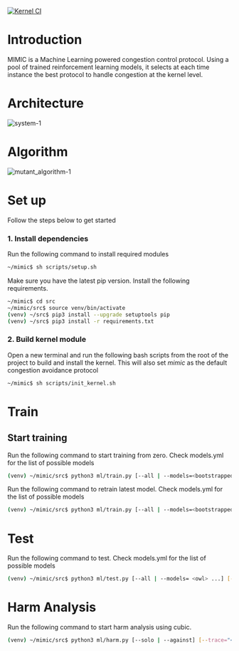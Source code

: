 [![Kernel CI](https://github.com/Principe92/mimic/actions/workflows/kernel.yml/badge.svg)](https://github.com/Principe92/mimic/actions/workflows/kernel.yml)

# Introduction

MIMIC is a Machine Learning powered congestion control protocol. Using a pool of trained reinforcement learning models, it selects at each time instance the best protocol to handle congestion at the kernel level.

# Architecture
![system-1](https://github.com/lorepap/mutant/assets/56161227/98336005-256a-49dc-a053-f345f6becae2)

# Algorithm
![mutant_algorithm-1](https://github.com/lorepap/mutant/assets/56161227/1455ea1d-2dcd-440f-a2ee-39816bc80950)

# Set up

Follow the steps below to get started

### 1. Install dependencies

Run the following command to install required modules
```bash
~/mimic$ sh scripts/setup.sh
```

Make sure you have the latest pip version. Install the following requirements.
```bash
~/mimic$ cd src
~/mimic/src$ source venv/bin/activate
(venv) ~/src$ pip3 install --upgrade setuptools pip
(venv) ~/src$ pip3 install -r requirements.txt
```


### 2. Build kernel module

Open a new terminal and run the following bash scripts from the root of the project to build and install the kernel. This will also set _mimic_ as the default congestion avoidance protocol
```bash
~/mimic$ sh scripts/init_kernel.sh
```

# Train

## Start training

Run the following command to start training from zero. Check models.yml for the list of possible models
```bash
(venv) ~/mimic/src$ python3 ml/train.py [--all | --models=<bootstrapped_ucb> ...] [--trace="<name>"] [--retrain=False]
```

Run the following command to retrain latest model. Check models.yml for the list of possible models
```bash
(venv) ~/mimic/src$ python3 ml/train.py [--all | --models=<bootstrapped_ucb> ...] [--trace="<name>"] [--retrain=True]
```

# Test

Run the following command to test. Check models.yml for the list of possible models
```bash
(venv) ~/mimic/src$ python3 ml/test.py [--all | --models= <owl> ...] [--trace="<name>"]
```

# Harm Analysis

Run the following command to start harm analysis using cubic.
```bash
(venv) ~/mimic/src$ python3 ml/harm.py [--solo | --against] [--trace="<name>"]
```

